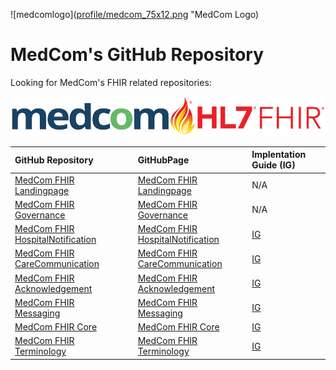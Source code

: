 ![medcomlogo]([profile/medcom_75x12.png](https://github.com/medcomdk/.github/blob/8263db76f096af1975b4ec37ed3b26bd16e6f216/profile/medcom_75x12.png) "MedCom Logo)

# MedCom's GitHub Repository

Looking for MedCom's FHIR related repositories:

![medcomfhirlogo](https://github.com/medcomdk/.github/blob/main/profile/MedCom%2BHL7%20FHIR_4_1.png "MedCom FHIR")

|GitHub Repository||GitHubPage|Implentation Guide (IG)|
|:---|:---|:---|:---|
| [MedCom FHIR Landingpage](https://github.com/medcomdk/MedComLandingPage)|| [MedCom FHIR Landingpage](https://medcomdk.github.io/MedComLandingPage/)| N/A |
| [MedCom FHIR Governance](https://github.com/medcomdk/MedCom-FHIR-Communication)|| [MedCom FHIR Governance](https://medcomdk.github.io/MedCom-FHIR-Communication)| N/A |
| [MedCom FHIR HospitalNotification](https://github.com/medcomdk/dk-medcom-hospitalnotification)|| [MedCom FHIR HospitalNotification](https://medcomdk.github.io/dk-medcom-hospitalnotification/)|[IG](https://medcomfhir.dk/ig/hospitalnotification/)|
| [MedCom FHIR CareCommunication](https://github.com/medcomdk/dk-medcom-carecommunication)|| [MedCom FHIR CareCommunication](https://medcomdk.github.io/dk-medcom-carecommunication/)|[IG](https://medcomfhir.dk/ig/carecommunication/)|
| [MedCom FHIR Acknowledgement](https://github.com/medcomdk/dk-medcom-acknowledgement)|| [MedCom FHIR Acknowledgement](https://medcomdk.github.io/dk-medcom-acknowledgement/)|[IG](https://medcomfhir.dk/ig/acknowledgement/)|
| [MedCom FHIR Messaging](https://github.com/medcomdk/dk-medcom-messaging)|| [MedCom FHIR Messaging](https://medcomdk.github.io/dk-medcom-messaging/)|[IG](https://medcomfhir.dk/ig/messaging/)|
| [MedCom FHIR Core](https://github.com/medcomdk/dk-medcom-core)|| [MedCom FHIR Core](https://medcomdk.github.io/dk-medcom-core/)|[IG](https://medcomfhir.dk/ig/core/)|
| [MedCom FHIR Terminology](https://github.com/medcomdk/dk-medcom-terminology)|| [MedCom FHIR Terminology](https://medcomdk.github.io/dk-medcom-terminology/)|[IG](https://medcomfhir.dk/ig/terminology/)|

